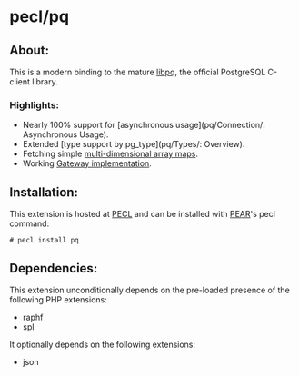 # pecl/pq

## About:

This is a modern binding to the mature [libpq](http://www.postgresql.org/docs/current/static/libpq.html), the official PostgreSQL C-client library.

### Highlights:

* Nearly 100% support for [asynchronous usage](pq/Connection/: Asynchronous Usage).
* Extended [type support by pg_type](pq/Types/: Overview).
* Fetching simple [multi-dimensional array maps](pq/Result/map).
* Working [Gateway implementation](https://bitbucket.org/m6w6/pq-gateway).

## Installation:

This extension is hosted at [PECL](http://pecl.php.net) and can be installed with [PEAR](http://pear.php.net)'s pecl command:

	# pecl install pq

## Dependencies:

This extension unconditionally depends on the pre-loaded presence of the following PHP extensions:

* raphf
* spl

It optionally depends on the following extensions:

* json
